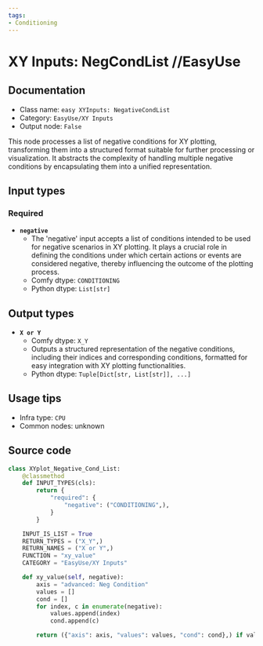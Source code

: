 ```yaml
---
tags:
- Conditioning
---
```


# XY Inputs: NegCondList //EasyUse
## Documentation
- Class name: `easy XYInputs: NegativeCondList`
- Category: `EasyUse/XY Inputs`
- Output node: `False`

This node processes a list of negative conditions for XY plotting, transforming them into a structured format suitable for further processing or visualization. It abstracts the complexity of handling multiple negative conditions by encapsulating them into a unified representation.
## Input types
### Required
- **`negative`**
    - The 'negative' input accepts a list of conditions intended to be used for negative scenarios in XY plotting. It plays a crucial role in defining the conditions under which certain actions or events are considered negative, thereby influencing the outcome of the plotting process.
    - Comfy dtype: `CONDITIONING`
    - Python dtype: `List[str]`
## Output types
- **`X or Y`**
    - Comfy dtype: `X_Y`
    - Outputs a structured representation of the negative conditions, including their indices and corresponding conditions, formatted for easy integration with XY plotting functionalities.
    - Python dtype: `Tuple[Dict[str, List[str]], ...]`
## Usage tips
- Infra type: `CPU`
- Common nodes: unknown


## Source code
```python
class XYplot_Negative_Cond_List:
    @classmethod
    def INPUT_TYPES(cls):
        return {
            "required": {
                "negative": ("CONDITIONING",),
            }
        }

    INPUT_IS_LIST = True
    RETURN_TYPES = ("X_Y",)
    RETURN_NAMES = ("X or Y",)
    FUNCTION = "xy_value"
    CATEGORY = "EasyUse/XY Inputs"

    def xy_value(self, negative):
        axis = "advanced: Neg Condition"
        values = []
        cond = []
        for index, c in enumerate(negative):
            values.append(index)
            cond.append(c)

        return ({"axis": axis, "values": values, "cond": cond},) if values is not None else (None,)

```
